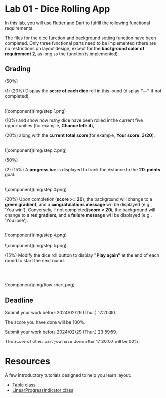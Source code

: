 # Lab 01 - Dice Rolling App

In this lab, you will use Flutter and Dart to fulfill the following functional requirements.

The files for the dice function and background setting function have been completed. Only three functional parts need to be implemented (there are no restrictions on layout design, except for the **background color of requirement 2**, as long as the function is implemented).

## Grading

(50%) <br>

(1) (20%) Display the **score of each dice** roll in this round (display **"--"** if not completed),

<br>![component](img/step 1.png)<br> 

(10%) and show how many dice have been rolled in the current five opportunities (for example, **Chance left: 4**), <br>

(20%) along with the **current total score**(for example, **Your score: 3/20**).

<br>![component](img/step 2.png)<br>

(50%) <br>

(2) (15%) A **progress bar** is displayed to track the distance to the **20-points** goal. 

<br>![component](img/step 3.png)<br>

(20%) Upon completion (**score >= 20**), the background will change to a **green gradient**, and a **congratulations message** will be displayed (e.g., 'You win'). Conversely, if not completed(**score < 20**), the background will change to a **red gradient**, and a **failure message** will be displayed (e.g., 'You lose').

<br>![component](img/step 4.png)<br>
<br>![component](img/step 5.png)<br>

(15%) Modify the dice roll button to display **"Play again"** at the end of each round to start the next round.

<br>


<br>![component](img/flow chart.png)<br>

## Deadline
Submit your work before 2024/02/29 (Thur.) 17:20:00.

The score you have done will be 100%.

Submit your work before 2024/02/29 (Thur.) 23:59:59.

The score of other part you have done after 17:20:00 will be 60%.

# Resources

A few introductory tutorials designed to help you learn layout.
- [Table class](https://api.flutter.dev/flutter/widgets/Table-class.html)
- [LinearProgressIndicator class](https://api.flutter.dev/flutter/material/LinearProgressIndicator-class.html)